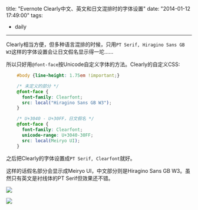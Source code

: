 title: "Evernote Clearly中文、英文和日文混排时的字体设置"
date: "2014-01-12 17:49:00"
tags:
- daily
---
Clearly相当方便，但多种语言混排的时候，只用`PT Serif, Hiragino Sans GB W3`这样的字体设置会让日文假名显示得一坨……

所以只好用`@font-face`按Unicode自定义字体的方法。Clearly的自定义CSS:

```css
    #body {line-height: 1.75em !important;}

    /* 未定义的部分 */
    @font-face {
      font-family: Clearfont;
      src: local("Hiragino Sans GB W3");
    }

    /* U+3040 - U+30FF，日文假名 */
    @font-face {
      font-family: Clearfont;
      unicode-range: U+3040-30FF;
      src: local(Meiryo UI);
    }
```

之后把Clearly的字体设置成`PT Serif, Clearfont`就好。

这样的话假名部分会显示成Meiryo UI，中文部分则是Hiragino Sans GB W3。虽然只有英文是衬线体的PT Serif但效果还不错。

![](/assets/0064-01.png)

![](/assets/0064-02.png)